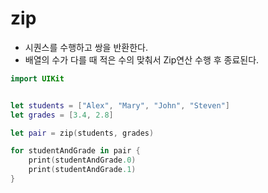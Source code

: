 # zip
- 시퀀스를 수행하고 쌍을 반환한다. 
- 배열의 수가 다를 때 적은 수의 맞춰서 Zip연산 수행 후 종료된다.

```swift 
import UIKit


let students = ["Alex", "Mary", "John", "Steven"]
let grades = [3.4, 2.8]

let pair = zip(students, grades)

for studentAndGrade in pair {
    print(studentAndGrade.0)
    print(studentAndGrade.1)
}
```
